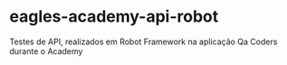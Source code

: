 # eagles-academy-api-robot
Testes de API, realizados em Robot Framework na aplicação Qa Coders durante o Academy
